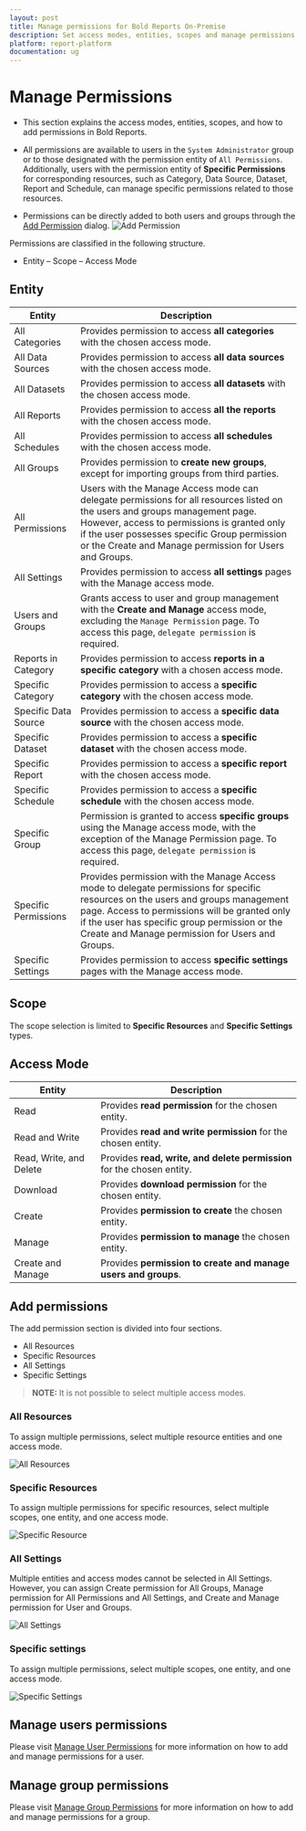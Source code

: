 ```yaml
---
layout: post
title: Manage permissions for Bold Reports On-Premise
description: Set access modes, entities, scopes and manage permissions for the users and groups in the Bold Reports On-Premise.
platform: report-platform
documentation: ug
---
```


# Manage Permissions

* This section explains the access modes, entities, scopes, and how to add permissions in Bold Reports.

* All permissions are available to users in the `System Administrator` group or to those designated with the permission entity of `All Permissions`. Additionally, users with the permission entity of **Specific Permissions** for corresponding resources, such as Category, Data Source, Dataset, Report and Schedule, can manage specific permissions related to those resources.

* Permissions can be directly added to both users and groups through the [Add Permission](./../manage-permissions/#add-permissions) dialog.
    ![Add Permission](/static/assets/on-premise/images/manage-permissions/add-permission.png)

Permissions are classified in the following structure.
* Entity – Scope – Access Mode

## Entity

| Entity      | Description                                                 |
| --------        | -----------------------                                          |
| All Categories      | Provides permission to access **all categories** with the chosen access mode.|
| All Data Sources    | Provides permission to access **all data sources** with the chosen access mode.|
| All Datasets        | Provides permission to access **all datasets** with the chosen access mode.|
| All Reports         | Provides permission to access **all the reports** with the chosen access mode.|
| All Schedules       | Provides permission to access **all schedules** with the chosen access mode.|
| All Groups          | Provides permission to **create new groups**, except for importing groups from third parties.|
| All Permissions     | Users with the Manage Access mode can delegate permissions for all resources listed on the users and groups management page. However, access to permissions is granted only if the user possesses specific Group permission or the Create and Manage permission for Users and Groups.|
| All Settings        | Provides permission to access **all settings** pages with the Manage access mode.|
| Users and Groups    | Grants access to user and group management with the **Create and Manage** access mode, excluding the `Manage Permission` page. To access this page, `delegate permission` is required.|
| Reports in Category | Provides permission to access **reports in a specific category** with a chosen access mode.|
| Specific Category   | Provides permission to access a **specific category** with the chosen access mode.|
| Specific Data Source| Provides permission to access a **specific data source** with the chosen access mode.|
| Specific Dataset| Provides permission to access a **specific dataset** with the chosen access mode.|
| Specific Report     | Provides permission to access a **specific report** with the chosen access mode.|
| Specific Schedule   | Provides permission to access a **specific schedule** with the chosen access mode.|
| Specific Group      | Permission is granted to access **specific groups** using the Manage access mode, with the exception of the Manage Permission page. To access this page, `delegate permission` is required.|
| Specific Permissions| Provides permission with the Manage Access mode to delegate permissions for specific resources on the users and groups management page. Access to permissions will be granted only if the user has specific group permission or the Create and Manage permission for Users and Groups.|
| Specific Settings   | Provides permission to access **specific settings** pages with the Manage access mode.|

## Scope

The scope selection is limited to **Specific Resources** and **Specific Settings** types.

## Access Mode

| Entity      | Description                                                 |
| --------        | -----------------------                                          |
| Read            | Provides **read permission** for the chosen entity.|
| Read and Write  | Provides **read and write permission** for the chosen entity.|
| Read, Write, and Delete | Provides **read, write, and delete permission** for the chosen entity.|
| Download | Provides **download permission** for the chosen entity.|
| Create   | Provides **permission to create** the chosen entity.|
| Manage   | Provides **permission to manage** the chosen entity.|
| Create and Manage| Provides **permission to create and manage users and groups**.|

## Add permissions

The add permission section is divided into four sections.

* All Resources
* Specific Resources
* All Settings
* Specific Settings

> **NOTE:** It is not possible to select multiple access modes.

### All Resources

To assign multiple permissions, select multiple resource entities and one access mode.

![All Resources](/static/assets/on-premise/images/manage-permissions/all-resources-permissions.png)

### Specific Resources

To assign multiple permissions for specific resources, select multiple scopes, one entity, and one access mode.

![Specific Resource](/static/assets/on-premise/images/manage-permissions/add-permission-specific-resource.png)

### All Settings

Multiple entities and access modes cannot be selected in All Settings. However, you can assign Create permission for All Groups, Manage permission for All Permissions and All Settings, and Create and Manage permission for User and Groups.

![All Settings](/static/assets/on-premise/images/manage-permissions/permission-for-all-settings.png)

### Specific settings

To assign multiple permissions, select multiple scopes, one entity, and one access mode.

![Specific Settings](/static/assets/on-premise/images/manage-permissions/permission-for-specific-settings.png)

## Manage users permissions

Please visit [Manage User Permissions](./../manage-users/users/manage-users/#manage-permissions) for more information on how to add and manage permissions for a user.

## Manage group permissions

Please visit [Manage Group Permissions](./../manage-users/groups/manage-groups/#manage-permissions) for more information on how to add and manage permissions for a group.